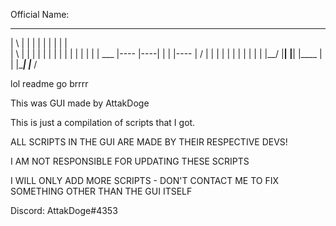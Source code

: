 Official Name:
 __      ____      ____      ____                             ___
|  \    |    |    |         |            |    |    |    |    |    \
|   \   |    |    |         |            |    |    |    |    |    |
|   |   |    |    | ___     |----        |----|    |    |    |----
|   /   |    |    |    |    |            |    |    |    |    |    |
|__/    |____|    |____|    |____        |    |    |____|    |___ /


lol readme go brrrr

This was GUI made by AttakDoge

This is just a compilation of scripts that I got.

ALL SCRIPTS IN THE GUI ARE MADE BY THEIR RESPECTIVE DEVS!

I AM NOT RESPONSIBLE FOR UPDATING THESE SCRIPTS

I WILL ONLY ADD MORE SCRIPTS - DON'T CONTACT ME TO FIX SOMETHING OTHER THAN THE GUI ITSELF

Discord: AttakDoge#4353